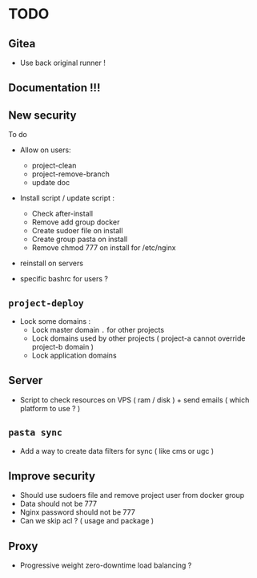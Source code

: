 # TODO

## Gitea
- Use back original runner !

## Documentation !!!

## New security

To do
- Allow on users: 
  - project-clean
  - project-remove-branch
  - update doc

- Install script / update script :
  - Check after-install
  - Remove add group docker
  - Create sudoer file on install
  - Create group pasta on install
  - Remove chmod 777 on install for /etc/nginx

- reinstall on servers

- specific bashrc for users ?

## `project-deploy`
- Lock some domains :
  - Lock master domain `.` for other projects
  - Lock domains used by other projects ( project-a cannot override project-b domain )
  - Lock application domains

## Server
- Script to check resources on VPS ( ram / disk ) + send emails ( which platform to use ? )

## `pasta sync`
- Add a way to create data filters for sync ( like cms or ugc )

## Improve security
- Should use sudoers file and remove project user from docker group
- Data should not be 777
- Nginx password should not be 777
- Can we skip acl ? ( usage and package )

## Proxy
- Progressive weight zero-downtime load balancing ?